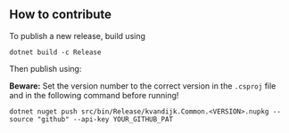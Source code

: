 ## How to contribute

To publish a new release, build using 

```terminal
dotnet build -c Release
```

Then publish using:

**Beware:** Set the version number to the correct version in the `.csproj` file and in the following command before running!

```terminal
dotnet nuget push src/bin/Release/kvandijk.Common.<VERSION>.nupkg --source "github" --api-key YOUR_GITHUB_PAT
```
